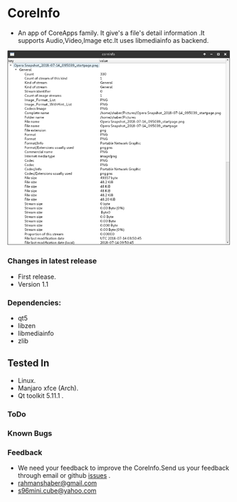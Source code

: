 # CoreInfo
* An app of CoreApps family. It give's a file's detail information .It supports Audio,Video,Image etc.It uses libmediainfo as backend.

<img src="a1.png" width="500">

### Changes in latest release
* First release.
* Version 1.1


### Dependencies:
* qt5
* libzen
* libmediainfo
* zlib

## Tested In
* Linux.
* Manjaro xfce (Arch).
* Qt toolkit 5.11.1 .

### ToDo

### Known Bugs

### Feedback
* We need your feedback to improve the CoreInfo.Send us your feedback through email or github [issues](https://github.com/rahmanshaber/coreinfo/issues "Title") .
* rahmanshaber@gmail.com
* s96mini.cube@yahoo.com
